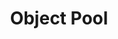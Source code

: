 ---
layout: default
title: "Object Pool"
modified:
categories: creational
excerpt:
tags: []
image:
  feature:
  teaser: nav/400X250.png
  thumb:
published: false
---